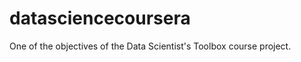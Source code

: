 datasciencecoursera
===================

One of the objectives of the Data Scientist's Toolbox course project.
